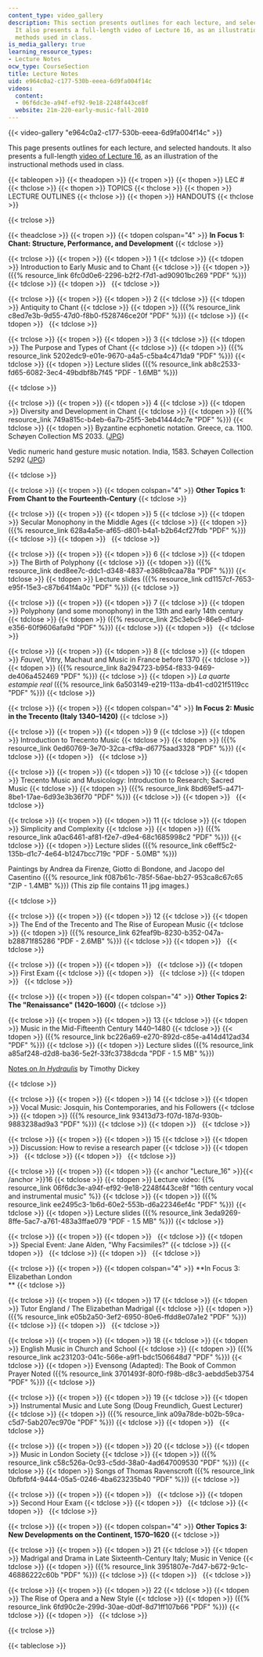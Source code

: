 ```yaml
---
content_type: video_gallery
description: This section presents outlines for each lecture, and selected handouts.
  It also presents a full-length video of Lecture 16, as an illustration of the instructional
  methods used in class.
is_media_gallery: true
learning_resource_types:
- Lecture Notes
ocw_type: CourseSection
title: Lecture Notes
uid: e964c0a2-c177-530b-eeea-6d9fa004f14c
videos:
  content:
  - 06f6dc3e-a94f-ef92-9e18-2248f443ce8f
  website: 21m-220-early-music-fall-2010
---
```



{{< video-gallery "e964c0a2-c177-530b-eeea-6d9fa004f14c" >}}


This page presents outlines for each lecture, and selected handouts. It also presents a full-length [video of Lecture 16](#Lecture_16), as an illustration of the instructional methods used in class.

{{< tableopen >}}
{{< theadopen >}}
{{< tropen >}}
{{< thopen >}}
LEC #
{{< thclose >}}
{{< thopen >}}
TOPICS
{{< thclose >}}
{{< thopen >}}
LECTURE OUTLINES
{{< thclose >}}
{{< thopen >}}
HANDOUTS
{{< thclose >}}

{{< trclose >}}

{{< theadclose >}}
{{< tropen >}}
{{< tdopen colspan="4" >}}
**In Focus 1: Chant: Structure, Performance, and Development**
{{< tdclose >}}

{{< trclose >}}
{{< tropen >}}
{{< tdopen >}}
1
{{< tdclose >}}
{{< tdopen >}}
Introduction to Early Music and to Chant
{{< tdclose >}}
{{< tdopen >}}
({{% resource_link 6fc0d0e6-2296-b2f2-f7d1-ad90901bc269 "PDF" %}})
{{< tdclose >}}
{{< tdopen >}}
 
{{< tdclose >}}

{{< trclose >}}
{{< tropen >}}
{{< tdopen >}}
2
{{< tdclose >}}
{{< tdopen >}}
Antiquity to Chant
{{< tdclose >}}
{{< tdopen >}}
({{% resource_link c8ed7e3b-9d55-47d0-f8b0-f528746ce20f "PDF" %}})
{{< tdclose >}}
{{< tdopen >}}
 
{{< tdclose >}}

{{< trclose >}}
{{< tropen >}}
{{< tdopen >}}
3
{{< tdclose >}}
{{< tdopen >}}
The Purpose and Types of Chant
{{< tdclose >}}
{{< tdopen >}}
({{% resource_link 5202edc9-e01e-9670-a4a5-c5ba4c471da9 "PDF" %}})
{{< tdclose >}}
{{< tdopen >}}
Lecture slides ({{% resource_link ab8c2533-fd65-6082-3ec4-49bdbf8b7f45 "PDF - 1.6MB" %}})  

{{< tdclose >}}

{{< trclose >}}
{{< tropen >}}
{{< tdopen >}}
4
{{< tdclose >}}
{{< tdopen >}}
Diversity and Development in Chant
{{< tdclose >}}
{{< tdopen >}}
({{% resource_link 749a815c-b4eb-6a7b-25f5-3eb41444dc7e "PDF" %}})
{{< tdclose >}}
{{< tdopen >}}
Byzantine ecphonetic notation. Greece, ca. 1100. Schøyen Collection MS 2033. ([JPG](http://www.schoyencollection.com/music-notation/7-4-byzatine-notation/ecophonetic-bible-ms-2033))

Vedic numeric hand gesture music notation. India, 1583. Schøyen Collection 5292 ([JPG](http://www.schoyencollection.com/music_files/ms5292.jpg))


{{< tdclose >}}

{{< trclose >}}
{{< tropen >}}
{{< tdopen colspan="4" >}}
**Other Topics 1: From Chant to the Fourteenth-Century**
{{< tdclose >}}

{{< trclose >}}
{{< tropen >}}
{{< tdopen >}}
5
{{< tdclose >}}
{{< tdopen >}}
Secular Monophony in the Middle Ages
{{< tdclose >}}
{{< tdopen >}}
({{% resource_link 628a4a5e-af65-d801-b4a1-b2b64cf27fdb "PDF" %}})
{{< tdclose >}}
{{< tdopen >}}
 
{{< tdclose >}}

{{< trclose >}}
{{< tropen >}}
{{< tdopen >}}
6
{{< tdclose >}}
{{< tdopen >}}
The Birth of Polyphony
{{< tdclose >}}
{{< tdopen >}}
({{% resource_link ded8ee7c-ddc1-d348-4837-e368b9caa78a "PDF" %}})
{{< tdclose >}}
{{< tdopen >}}
Lecture slides ({{% resource_link cd1157cf-7653-e95f-15e3-c87b641f4a0c "PDF" %}})
{{< tdclose >}}

{{< trclose >}}
{{< tropen >}}
{{< tdopen >}}
7
{{< tdclose >}}
{{< tdopen >}}
Polyphony (and some monophony) in the 13th and early 14th century
{{< tdclose >}}
{{< tdopen >}}
({{% resource_link 25c3ebc9-86e9-d14d-e356-60f9606afa9d "PDF" %}})
{{< tdclose >}}
{{< tdopen >}}
 
{{< tdclose >}}

{{< trclose >}}
{{< tropen >}}
{{< tdopen >}}
8
{{< tdclose >}}
{{< tdopen >}}
_Fauvel_, Vitry, Machaut and Music in France before 1370
{{< tdclose >}}
{{< tdopen >}}
({{% resource_link 8a294723-b954-f833-9469-de406a452469 "PDF" %}})
{{< tdclose >}}
{{< tdopen >}}
_La quarte estampie real_ ({{% resource_link 6a503149-e219-113a-db41-cd021f5119cc "PDF" %}})
{{< tdclose >}}

{{< trclose >}}
{{< tropen >}}
{{< tdopen colspan="4" >}}
**In Focus 2: Music in the Trecento (Italy 1340–1420)**
{{< tdclose >}}

{{< trclose >}}
{{< tropen >}}
{{< tdopen >}}
9
{{< tdclose >}}
{{< tdopen >}}
Introduction to Trecento Music
{{< tdclose >}}
{{< tdopen >}}
({{% resource_link 0ed60769-3e70-32ca-cf9a-d6775aad3328 "PDF" %}})
{{< tdclose >}}
{{< tdopen >}}
 
{{< tdclose >}}

{{< trclose >}}
{{< tropen >}}
{{< tdopen >}}
10
{{< tdclose >}}
{{< tdopen >}}
Trecento Music and Musicology: Introduction to Research; Sacred Music
{{< tdclose >}}
{{< tdopen >}}
({{% resource_link 8bd69ef5-a471-8be1-17ae-6d93e3b36f70 "PDF" %}})
{{< tdclose >}}
{{< tdopen >}}
 
{{< tdclose >}}

{{< trclose >}}
{{< tropen >}}
{{< tdopen >}}
11
{{< tdclose >}}
{{< tdopen >}}
Simplicity and Complexity
{{< tdclose >}}
{{< tdopen >}}
({{% resource_link a0ac6461-af81-f2e7-d9e4-68c1685998c2 "PDF" %}})
{{< tdclose >}}
{{< tdopen >}}
Lecture slides ({{% resource_link c6eff5c2-135b-d1c7-4e64-b1247bcc719c "PDF - 5.0MB" %}})

Paintings by Andrea da Firenze, Giotto di Bondone, and Jacopo del Casentino ({{% resource_link f087b61c-785f-56ae-bb27-953ca8c67c65 "ZIP - 1.4MB" %}}) (This zip file contains 11 jpg images.)


{{< tdclose >}}

{{< trclose >}}
{{< tropen >}}
{{< tdopen >}}
12
{{< tdclose >}}
{{< tdopen >}}
The End of the Trecento and The Rise of European Music
{{< tdclose >}}
{{< tdopen >}}
({{% resource_link 62feaf9b-8230-b352-047a-b28871f85286 "PDF - 2.6MB" %}})
{{< tdclose >}}
{{< tdopen >}}
 
{{< tdclose >}}

{{< trclose >}}
{{< tropen >}}
{{< tdopen >}}
 
{{< tdclose >}}
{{< tdopen >}}
First Exam
{{< tdclose >}}
{{< tdopen >}}
 
{{< tdclose >}}
{{< tdopen >}}
 
{{< tdclose >}}

{{< trclose >}}
{{< tropen >}}
{{< tdopen colspan="4" >}}
**Other Topics 2: The "Renaissance" (1420–1600)**
{{< tdclose >}}

{{< trclose >}}
{{< tropen >}}
{{< tdopen >}}
13
{{< tdclose >}}
{{< tdopen >}}
Music in the Mid-Fifteenth Century 1440–1480
{{< tdclose >}}
{{< tdopen >}}
({{% resource_link bc226a69-e270-892d-c85e-a414d412ad34 "PDF" %}})
{{< tdclose >}}
{{< tdopen >}}
Lecture slides ({{% resource_link a85af248-d2d8-ba36-5e2f-33fc3738dcda "PDF - 1.5 MB" %}})

[Notes on _In Hydraulis_](http://www.allmusic.com/composition/in-hydraulis-motet-for-4-voices-mc0002386356) by Timothy Dickey


{{< tdclose >}}

{{< trclose >}}
{{< tropen >}}
{{< tdopen >}}
14
{{< tdclose >}}
{{< tdopen >}}
Vocal Music: Josquin, his Contemporaries, and his Followers
{{< tdclose >}}
{{< tdopen >}}
({{% resource_link 93413d73-f07d-187d-930b-9883238ad9a3 "PDF" %}})
{{< tdclose >}}
{{< tdopen >}}
 
{{< tdclose >}}

{{< trclose >}}
{{< tropen >}}
{{< tdopen >}}
15
{{< tdclose >}}
{{< tdopen >}}
Discussion: How to revise a research paper
{{< tdclose >}}
{{< tdopen >}}
 
{{< tdclose >}}
{{< tdopen >}}
 
{{< tdclose >}}

{{< trclose >}}
{{< tropen >}}
{{< tdopen >}}
{{< anchor "Lecture_16" >}}{{< /anchor >}}16
{{< tdclose >}}
{{< tdopen >}}
Lecture video: {{% resource_link 06f6dc3e-a94f-ef92-9e18-2248f443ce8f "16th century vocal and instrumental music" %}}
{{< tdclose >}}
{{< tdopen >}}
({{% resource_link ee2495c3-1b6d-60e2-553b-d6a22346ef4c "PDF" %}})
{{< tdclose >}}
{{< tdopen >}}
Lecture slides ({{% resource_link 3eda9269-8ffe-5ac7-a761-483a3ffae079 "PDF - 1.5 MB" %}})
{{< tdclose >}}

{{< trclose >}}
{{< tropen >}}
{{< tdopen >}}
 
{{< tdclose >}}
{{< tdopen >}}
Special Event: Jane Alden, "Why Facsimiles?"
{{< tdclose >}}
{{< tdopen >}}
 
{{< tdclose >}}
{{< tdopen >}}
 
{{< tdclose >}}

{{< trclose >}}
{{< tropen >}}
{{< tdopen colspan="4" >}}
**In Focus 3: Elizabethan London  
**
{{< tdclose >}}

{{< trclose >}}
{{< tropen >}}
{{< tdopen >}}
17
{{< tdclose >}}
{{< tdopen >}}
Tutor England / The Elizabethan Madrigal
{{< tdclose >}}
{{< tdopen >}}
({{% resource_link e05b2a50-3ef2-6950-80e6-ffdd8e07a1e2 "PDF" %}})
{{< tdclose >}}
{{< tdopen >}}
 
{{< tdclose >}}

{{< trclose >}}
{{< tropen >}}
{{< tdopen >}}
18
{{< tdclose >}}
{{< tdopen >}}
English Music in Church and School
{{< tdclose >}}
{{< tdopen >}}
({{% resource_link ac231203-041c-566e-a9f1-bdc1506648d7 "PDF" %}})
{{< tdclose >}}
{{< tdopen >}}
Evensong (Adapted): The Book of Common Prayer Noted ({{% resource_link 3701493f-80f0-f98b-d8c3-aebdd5eb3754 "PDF" %}})
{{< tdclose >}}

{{< trclose >}}
{{< tropen >}}
{{< tdopen >}}
19
{{< tdclose >}}
{{< tdopen >}}
Instrumental Music and Lute Song (Doug Freundlich, Guest Lecturer)
{{< tdclose >}}
{{< tdopen >}}
({{% resource_link a09a78de-b02b-59ca-c5d7-5ab207ec970e "PDF" %}})
{{< tdclose >}}
{{< tdopen >}}
 
{{< tdclose >}}

{{< trclose >}}
{{< tropen >}}
{{< tdopen >}}
20
{{< tdclose >}}
{{< tdopen >}}
Music in London Society
{{< tdclose >}}
{{< tdopen >}}
({{% resource_link c58c526a-0c93-c5dd-38a0-4ad647009530 "PDF" %}})
{{< tdclose >}}
{{< tdopen >}}
Songs of Thomas Ravenscroft ({{% resource_link 0bfbfbf4-9444-05a5-0246-4ba623235b40 "PDF" %}})
{{< tdclose >}}

{{< trclose >}}
{{< tropen >}}
{{< tdopen >}}
 
{{< tdclose >}}
{{< tdopen >}}
Second Hour Exam
{{< tdclose >}}
{{< tdopen >}}
 
{{< tdclose >}}
{{< tdopen >}}
 
{{< tdclose >}}

{{< trclose >}}
{{< tropen >}}
{{< tdopen colspan="4" >}}
**Other Topics 3: New Developments on the Continent, 1570–1620**
{{< tdclose >}}

{{< trclose >}}
{{< tropen >}}
{{< tdopen >}}
21
{{< tdclose >}}
{{< tdopen >}}
Madrigal and Drama in Late Sixteenth-Century Italy; Music in Venice
{{< tdclose >}}
{{< tdopen >}}
({{% resource_link 3951807e-7d47-b672-9c1c-46886222c60b "PDF" %}})
{{< tdclose >}}
{{< tdopen >}}
 
{{< tdclose >}}

{{< trclose >}}
{{< tropen >}}
{{< tdopen >}}
22
{{< tdclose >}}
{{< tdopen >}}
The Rise of Opera and a New Style
{{< tdclose >}}
{{< tdopen >}}
({{% resource_link 6fd90c2e-299d-30ae-d0df-8d71ff107b66 "PDF" %}})
{{< tdclose >}}
{{< tdopen >}}
 
{{< tdclose >}}

{{< trclose >}}

{{< tableclose >}}